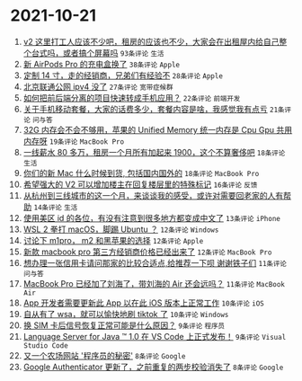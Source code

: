 # 2021-10-21

1. [v2 这里打工人应该不少吧，租房的应该也不少，大家会在出租屋内给自己整个台式吗，或者搞个屏幕吗](https://www.v2ex.com/t/809392) `93条评论` `生活`
1. [新 AirPods Pro 的充电盒换了](https://www.v2ex.com/t/809422) `38条评论` `Apple`
1. [定制 14 寸，走的经销商，兄弟们有经验不](https://www.v2ex.com/t/809397) `28条评论` `Apple`
1. [北京联通公网 ipv4 没了](https://www.v2ex.com/t/809389) `27条评论` `宽带症候群`
1. [如何把前后端分离的项目快速转成手机应用？](https://www.v2ex.com/t/809404) `22条评论` `前端开发`
1. [关于手机移动套餐，大家的话费多少，套餐内容是啥，我感觉我有点亏](https://www.v2ex.com/t/809441) `21条评论` `问与答`
1. [32G 内存会不会不够用，苹果的 Unified Memory 统一内存是 Cpu Gpu 共用内存呀](https://www.v2ex.com/t/809393) `19条评论` `MacBook Pro`
1. [一线薪水 80 多万，租房一个月所有加起来 1900，这个不算奢侈吧](https://www.v2ex.com/t/809471) `18条评论` `生活`
1. [你们的新 Mac 什么时候到货, 包括国内国外的](https://www.v2ex.com/t/809390) `18条评论` `MacBook Pro`
1. [希望强大的 V2 可以增加楼主在回复楼层里的特殊标记](https://www.v2ex.com/t/809415) `16条评论` `反馈`
1. [从杭州到三线城市的这一个月，来谈谈我的感受，或许对需要回老家的人有帮助](https://www.v2ex.com/t/809427) `14条评论` `生活`
1. [使用美区 id 的各位，有没有注意到很多地方都变成中文了](https://www.v2ex.com/t/809391) `13条评论` `iPhone`
1. [WSL 2 拳打 macOS，脚踢 Ubuntu ？](https://www.v2ex.com/t/809474) `12条评论` `Windows`
1. [讨论下 m1pro， m2 和黑苹果的选择](https://www.v2ex.com/t/809468) `12条评论` `Apple`
1. [新款 macbook pro 第三方经销商价格已经出来了](https://www.v2ex.com/t/809451) `12条评论` `MacBook Pro`
1. [想办理一张信用卡请问那家的比较合适点,给推荐一下呗 谢谢铁子们](https://www.v2ex.com/t/809418) `11条评论` `问与答`
1. [MacBook Pro 已经加了刘海了，带刘海的 Air 还会远吗？](https://www.v2ex.com/t/809402) `11条评论` `MacBook Air`
1. [App 开发者需要更新此 App 以在此 iOS 版本上正常工作](https://www.v2ex.com/t/809466) `10条评论` `iOS`
1. [自从有了 wsa，就可以愉快地刷 tiktok 了](https://www.v2ex.com/t/809461) `10条评论` `Windows`
1. [换 SIM 卡后信号恢复正常可能是什么原因？](https://www.v2ex.com/t/809417) `9条评论` `程序员`
1. [Language Server for Java ™ 1.0 在 VS Code 上正式发布！](https://www.v2ex.com/t/809408) `9条评论` `Visual Studio Code`
1. [又一个农场网站 '程序员的秘密'](https://www.v2ex.com/t/809457) `8条评论` `Google`
1. [Google Authenticator 更新了，之前重复的两步校验消失了](https://www.v2ex.com/t/809437) `8条评论` `Google`
